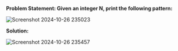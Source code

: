 __Problem Statement: Given an integer N, print the following pattern:__

![Screenshot 2024-10-26 235023](https://github.com/user-attachments/assets/23a2faa6-7f82-4bef-b607-fc5694efcd2c)

__Solution:__

![Screenshot 2024-10-26 235457](https://github.com/user-attachments/assets/4f200d39-023c-4164-8184-b168c40368cf)
